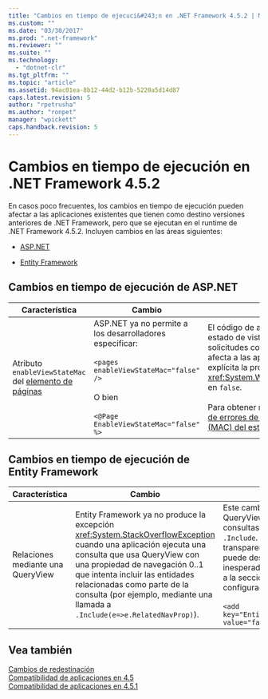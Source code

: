 ```yaml
---
title: "Cambios en tiempo de ejecuci&#243;n en .NET Framework 4.5.2 | Microsoft Docs"
ms.custom: ""
ms.date: "03/30/2017"
ms.prod: ".net-framework"
ms.reviewer: ""
ms.suite: ""
ms.technology: 
  - "dotnet-clr"
ms.tgt_pltfrm: ""
ms.topic: "article"
ms.assetid: 94ac01ea-8b12-44d2-b12b-5220a5d14d87
caps.latest.revision: 5
author: "rpetrusha"
ms.author: "ronpet"
manager: "wpickett"
caps.handback.revision: 5
---
```

# Cambios en tiempo de ejecuci&#243;n en .NET Framework 4.5.2
En casos poco frecuentes, los cambios en tiempo de ejecución pueden afectar a las aplicaciones existentes que tienen como destino versiones anteriores de .NET Framework, pero que se ejecutan en el runtime de .NET Framework 4.5.2. Incluyen cambios en las áreas siguientes:  
  
-   [ASP.NET](#ASP_NET)  
  
-   [Entity Framework](#EF)  
  
<a name="ASP_NET"></a>   
## Cambios en tiempo de ejecución de ASP.NET  
  
|Característica|Cambio|Impacto|Ámbito|  
|--------------------|------------|-------------|------------|  
|Atributo `enableViewStateMac` del [elemento de páginas](http://msdn.microsoft.com/es-es/4123bb66-3fe4-4d62-b70e-33758656b458)|ASP.NET ya no permite a los desarrolladores especificar:<br /><br /> `<pages enableViewStateMac="false" />`<br /><br /> O bien<br /><br /> `<@Page EnableViewStateMac="false" %>`|El código de autenticación de mensajes \(MAC\) de estado de vista ahora es obligatorio para todas las solicitudes con estado de vista integrado. Esto solo afecta a las aplicaciones que establecen de manera explícita la propiedad <xref:System.Web.UI.Page.EnableViewStateMac%2A> en `false`.<br /><br /> Para obtener más información, consulte [Resolución de errores de código de autenticación de mensajes \(MAC\) del estado de la vista](http://support.microsoft.com/kb/2915218).|Major|  
  
<a name="EF"></a>   
## Cambios en tiempo de ejecución de Entity Framework  
  
|Característica|Cambio|Impacto|Ámbito|  
|--------------------|------------|-------------|------------|  
|Relaciones mediante una QueryView|Entity Framework ya no produce la excepción <xref:System.StackOverflowException> cuando una aplicación ejecuta una consulta que usa QueryView con una propiedad de navegación 0..1 que intenta incluir las entidades relacionadas como parte de la consulta \(por ejemplo, mediante una llamada a `.Include(e=>e.RelatedNavProp)`\).|Este cambio solo afecta a código que usa QueryViews con relaciones de 1\-0..1 cuando las consultas que se ejecutan realizan llamadas a `.Include`. Mejora la fiabilidad y debe ser transparente para casi todas las aplicaciones. Pero puede deshabilitarlo si causa un comportamiento inesperado; para ello, agregue la entrada siguiente a la sección `<appSettings>` del archivo de configuración de la aplicación:<br /><br /> `<add key="EntityFramework_SimplifyUserSpecifiedViews"  value="false" />`|Borde|  
  
## Vea también  
 [Cambios de redestinación](../../../docs/framework/migration-guide/retargeting-changes-in-the-net-framework-4-5-2.md)   
 [Compatibilidad de aplicaciones en 4.5](../../../docs/framework/migration-guide/application-compatibility-in-the-net-framework-4-5.md)   
 [Compatibilidad de aplicaciones en 4.5.1](../../../docs/framework/migration-guide/application-compatibility-in-the-net-framework-4-5-1.md)